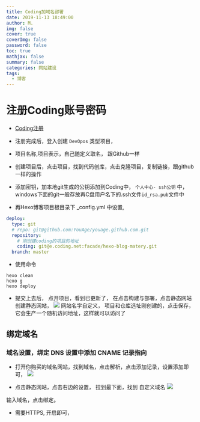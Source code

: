 ```yaml
---
title: Coding加域名部署
date: 2019-11-13 18:49:00
author: M.
img: false
cover: true
coverImg: false
password: false
toc: true
mathjax: false
summary: false 
categories: 网站建设
tags:
  - 博客
---
```



# 注册Coding账号密码

- [Coding注册](https://coding.net/)

- 注册完成后，登入创建 `DevOpos` 类型项目，

- 项目名称,项目表示，自己随定义取名， 跟Github一样

- 创建项目后，点击项目，找到代码创库，点击克隆项目，复制链接，跟github一样的操作

- 添加密钥，加本地git生成的公钥添加到Coding中， `个人中心- ssh公钥` 中， 
windows下面的git一般存放再C盘用户名下的.ssh文件`id_rsa.pub`文件中

- 再Hexo博客项目根目录下 _config.yml 中设置,

```yaml
deploy:
  type: git
  # repo: git@github.com:YouAge/youage.github.com.git
  repository:
    # 刚创建coding的项目的地址
    coding: git@e.coding.net:facade/hexo-blog-matery.git
  branch: master
```

- 使用命令

```shell script
hexo clean
hexo g 
hexo deploy
```

- 提交上去后， 点开项目，看到已更新了， 在点击构建与部署，点击静态网站
创建静态网站，
![](/images/Coding1.jpg)
网站名字自定义， 项目和仓库选址刚创建的，点击保存，它会生产一个随机访问地址，这样就可以访问了


## 绑定域名

### 域名设置，绑定 DNS 设置中添加 CNAME 记录指向

- 打开你购买的域名网站，找到域名，点击解析，点击添加记录，设置添加即可，
![](/images/Coding3.jpg)


- 点击静态网站，点击右边的设置， 拉到最下面，找到 自定义域名
![](/images/Coding2.jpg)

输入域名，点击绑定。 

- 需要HTTPS, 开启即可，

